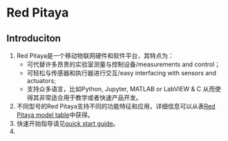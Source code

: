 # Red Pitaya
## Introduciton
1. Red Pitaya是一个移动物联网硬件和软件平台，其特点为：
   * 可代替许多昂贵的实验室测量与控制设备/measurements and control；
   * 可轻松与传感器和执行器进行交互/easy interfacing with sensors and actuators;
   * 支持众多语言，比如Python, Jupyter, MATLAB or LabVIEW & C
   从而使得其非常适合用于教学或者快速产品开发。
2. 不同型号的Red Pitaya支持不同的功能特征和应用，详细信息可以从表[Red Pitaya model table](https://redpitaya.readthedocs.io/en/latest/appsFeatures/supportedFeaturesAndApps.html)中获得。
3. 快速开始指导请见[quick start guide](https://redpitaya.readthedocs.io/en/latest/quickStart/quickStart.html)。
4. 
